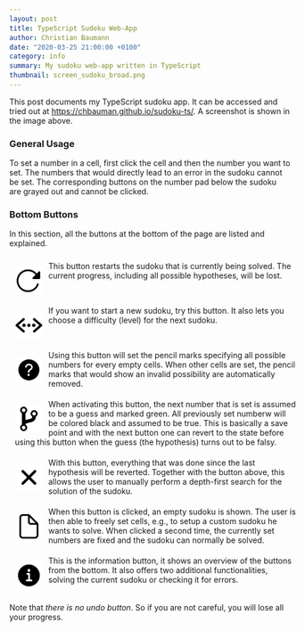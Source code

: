 ```yaml
---
layout: post
title: TypeScript Sudoku Web-App
author: Christian Baumann
date: "2020-03-25 21:00:00 +0100"
category: info
summary: My sudoku web-app written in TypeScript
thumbnail: screen_sudoku_broad.png
---
```


This post documents my TypeScript sudoku app. It can be accessed and tried out at 
<a href="https://chbauman.github.io/sudoku-ts/">https://chbauman.github.io/sudoku-ts/</a>.
A screenshot is shown in the image above.

### General Usage

To set a number in a cell, first click the cell and then the number
you want to set. The numbers that would directly lead to 
an error in the sudoku cannot be set. The corresponding buttons
on the number pad below the sudoku are grayed out and cannot be clicked.

### Bottom Buttons

In this section, all the buttons at the bottom of the page are listed
and explained.

<div style="width: 100%;margin:10px;display:inline-block;">
<img src="/assets/img/SVG/reload.svg" alt="Restart Sudoku" 
style="float:left;width:50px;height:50px;background-color:white;margin:10px 10px 0px 0px">
This button restarts the sudoku that is currently being solved.
The current progress, including all possible hypotheses, will be lost.</div>

<div style="width: 100%;margin:10px;display:inline-block;">
<img src="/assets/img/SVG/code-working.svg" alt="Select Level Icon" 
style="float:left;width:50px;height:50px;background-color:white;margin:10px 10px 0px 0px">
If you want to start a new sudoku, try this button. It also lets you choose a difficulty (level)
for the next sudoku.</div>

<div style="width: 100%;margin:10px;display:inline-block;">
<img src="/assets/img/SVG/help-circle.svg" alt="Help Circle Icon" 
style="float:left;width:50px;height:50px;background-color:white;margin:10px 10px 0px 0px">
Using this button will set the pencil marks specifying all possible numbers for every empty cells. 
When other cells are set, the pencil marks that would show an invalid possibility are
automatically removed.</div>

<div style="width: 100%;margin:10px;display:inline-block;">
<img src="/assets/img/SVG/git-branch.svg" alt="Branch Icon" 
style="float:left;width:50px;height:50px;background-color:white;margin:10px 10px 0px 0px">
When activating this button, the next number that is set is assumed to be a guess
and marked green. All previously set numberw will be colored black and assumed to be 
true. This is basically a save point and with the next button one can revert
to the state before using this button when the guess (the hypothesis) turns out to be falsy. </div>

<div style="width: 100%;margin:10px;display:inline-block;">
<img src="/assets/img/SVG/close.svg" alt="Revert Icon" 
style="float:left;width:50px;height:50px;background-color:white;margin:10px 10px 0px 0px">
With this button, everything that was done since the last hypothesis will be 
reverted. Together with the button above, this allows the user to manually perform
a depth-first search for the solution of the sudoku. 
</div>

<div style="width: 100%;margin:10px;display:inline-block;">
<img src="/assets/img/SVG/document-outline.svg" alt="Input own Icon" 
style="float:left;width:50px;height:50px;background-color:white;margin:10px 10px 0px 0px">
When this button is clicked, an empty sudoku is shown. The user is then able
to freely set cells, e.g., to setup a custom sudoku he wants to solve. 
When clicked a second time, the currently set numbers are fixed and the sudoku can 
normally be solved. 
</div>

<div style="width: 100%;margin:10px;display:inline-block;">
<img src="/assets/img/SVG/information-circle.svg" alt="Information Circle Icon" 
style="float:left;width:50px;height:50px;background-color:white;margin:10px 10px 0px 0px">
This is the information button, it shows an overview
of the buttons from the bottom. It also offers two additional functionalities, solving the current sudoku
or checking it for errors. </div>

Note that *there is no undo button*. So if you are not careful, you will
lose all your progress.

<div style="width:50px;height:50px;"><ion-icon name="arrow-down"></ion-icon></div>
